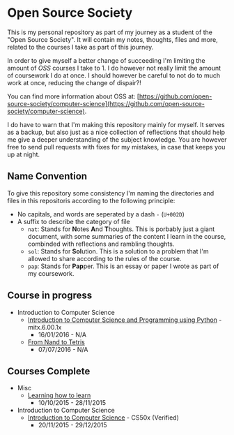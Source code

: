 # Open Source Society

This is my personal repository as part of my journey as a student of the "Open Source Society".
It will contain my notes, thoughts, files and more, related to the courses I take as part of this journey.

In order to give myself a better change of succeeding I'm limiting the amount of _OSS_ courses I take to 1. I do however not really limit the amount of coursework I do at once. I should however be careful to not do to much work at once, reducing the change of dispair?!

You can find more information about OSS at: [https://github.com/open-source-society/computer-science](https://github.com/open-source-society/computer-science).

I do have to warn that I'm making this repository mainly for myself. It serves as a backup, but also just as a nice collection of reflections that should help me give a deeper understanding of the subject knowledge. You are however free to send pull requests with fixes for my mistakes, in case that keeps you up at night.

## Name Convention

To give this repository some consistency I'm naming the directories and files in this repositoris according to the following principle:

+ No capitals, and words are seperated by a dash `-` (`U+002D`)
+ A suffix to describe the category of file
  + `nat`: Stands for **N**otes **A**nd **T**houghts. This is porbably just a giant document, with some summaries of the content I learn in the course, combinded with reflections and rambling thoughts.
  + `sol`: Stands for **Sol**ution. This is a solution to a problem that I'm allowed to share according to the rules of the course.
  + `pap`: Stands for **Pap**per. This is an essay or paper I wrote as part of my coursework.

## Course in progress

+ Introduction to Computer Science
  + [Introduction to Computer Science and Programming using Python](https://www.edx.org/course/introduction-computer-science-mitx-6-00-1x-6) - mitx.6.00.1x
    + 16/01/2016 - N/A
  + [From Nand to Tetris](https://www.coursera.org/course/nand2tetris1)
    + 07/07/2016 - N/A


## Courses Complete

+ Misc
  + [Learning how to learn](https://www.coursera.org/learn/learning-how-to-learn)
    + 10/10/2015 - 28/11/2015
+ Introduction to Computer Science
  + [Introduction to Computer Science](https://www.edx.org/course/introduction-computer-science-harvardx-cs50x#!) - CS50x (Verified)
    + 20/11/2015 - 29/12/2015
